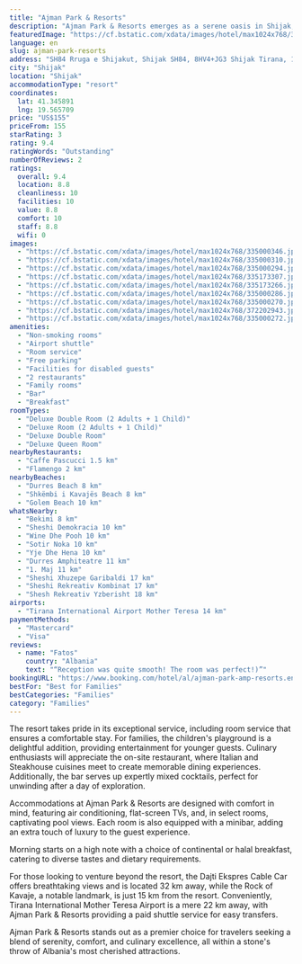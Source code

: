 ```yaml
---
title: "Ajman Park & Resorts"
description: "Ajman Park & Resorts emerges as a serene oasis in Shijak, located just 28 km away from the bustling Skanderbeg Square."
featuredImage: "https://cf.bstatic.com/xdata/images/hotel/max1024x768/335000346.jpg?k=e76204eea352d6436f61d3a505b7ce1ee66e92c633847d3fd979307ffc4eb416&o=&hp=1"
language: en
slug: ajman-park-resorts
address: "SH84 Rruga e Shijakut, Shijak SH84, 8HV4+JG3 Shijak Tirana, 1001, 2013 Shijak, Albania"
city: "Shijak"
location: "Shijak"
accommodationType: "resort"
coordinates:
  lat: 41.345891
  lng: 19.565709
price: "US$155"
priceFrom: 155
starRating: 3
rating: 9.4
ratingWords: "Outstanding"
numberOfReviews: 2
ratings:
  overall: 9.4
  location: 8.8
  cleanliness: 10
  facilities: 10
  value: 8.8
  comfort: 10
  staff: 8.8
  wifi: 0
images:
  - "https://cf.bstatic.com/xdata/images/hotel/max1024x768/335000346.jpg?k=e76204eea352d6436f61d3a505b7ce1ee66e92c633847d3fd979307ffc4eb416&o=&hp=1"
  - "https://cf.bstatic.com/xdata/images/hotel/max1024x768/335000310.jpg?k=0172ff3d5278569279091f0be47553287cb94b655996b7d97db550a16a738faa&o=&hp=1"
  - "https://cf.bstatic.com/xdata/images/hotel/max1024x768/335000294.jpg?k=b131a742426d962edb01c18f636175508366149f8ce2cd735c0abee7fa68e5e5&o=&hp=1"
  - "https://cf.bstatic.com/xdata/images/hotel/max1024x768/335173307.jpg?k=ebe6bd0aa81af43a230eed1c0559b0d150bc9b50c7b76cb0ff03a89e0916585b&o=&hp=1"
  - "https://cf.bstatic.com/xdata/images/hotel/max1024x768/335173266.jpg?k=7005eb7467190f73a8e339341743699df920db89c7eabc09dd750bf7437f5538&o=&hp=1"
  - "https://cf.bstatic.com/xdata/images/hotel/max1024x768/335000286.jpg?k=ea96276af576776737e2ff4760692425944490f576b780f9425f5b32bd79ce99&o=&hp=1"
  - "https://cf.bstatic.com/xdata/images/hotel/max1024x768/335000270.jpg?k=b8708f8300b0a1536045957aac8fce59d2df3ac20e3ca3587ade1a06f99b964d&o=&hp=1"
  - "https://cf.bstatic.com/xdata/images/hotel/max1024x768/372202943.jpg?k=f97c1d29f625dc4b48c0590465ab551a57e5132a9f0505e7331e56269138c69c&o=&hp=1"
  - "https://cf.bstatic.com/xdata/images/hotel/max1024x768/335000272.jpg?k=07dfab33bb30a5ba1e8f9c2e35239d5bd8fd3db93eabe8d766e53a01d8994041&o=&hp=1"
amenities:
  - "Non-smoking rooms"
  - "Airport shuttle"
  - "Room service"
  - "Free parking"
  - "Facilities for disabled guests"
  - "2 restaurants"
  - "Family rooms"
  - "Bar"
  - "Breakfast"
roomTypes:
  - "Deluxe Double Room (2 Adults + 1 Child)"
  - "Deluxe Room (2 Adults + 1 Child)"
  - "Deluxe Double Room"
  - "Deluxe Queen Room"
nearbyRestaurants:
  - "Caffe Pascucci 1.5 km"
  - "Flamengo 2 km"
nearbyBeaches:
  - "Durres Beach 8 km"
  - "Shkëmbi i Kavajës Beach 8 km"
  - "Golem Beach 10 km"
whatsNearby:
  - "Bekimi 8 km"
  - "Sheshi Demokracia 10 km"
  - "Wine Dhe Pooh 10 km"
  - "Sotir Noka 10 km"
  - "Yje Dhe Hena 10 km"
  - "Durres Amphiteatre 11 km"
  - "1. Maj 11 km"
  - "Sheshi Xhuzepe Garibaldi 17 km"
  - "Sheshi Rekreativ Kombinat 17 km"
  - "Shesh Rekreativ Yzberisht 18 km"
airports:
  - "Tirana International Airport Mother Teresa 14 km"
paymentMethods:
  - "Mastercard"
  - "Visa"
reviews:
  - name: "Fatos"
    country: "Albania"
    text: "“Reception was quite smooth! The room was perfect!)”"
bookingURL: "https://www.booking.com/hotel/al/ajman-park-amp-resorts.en-gb.html?aid=8035640"
bestFor: "Best for Families"
bestCategories: "Families"
category: "Families"
---
```


The resort takes pride in its exceptional service, including room service that ensures a comfortable stay. For families, the children's playground is a delightful addition, providing entertainment for younger guests. Culinary enthusiasts will appreciate the on-site restaurant, where Italian and Steakhouse cuisines meet to create memorable dining experiences. Additionally, the bar serves up expertly mixed cocktails, perfect for unwinding after a day of exploration.

Accommodations at Ajman Park & Resorts are designed with comfort in mind, featuring air conditioning, flat-screen TVs, and, in select rooms, captivating pool views. Each room is also equipped with a minibar, adding an extra touch of luxury to the guest experience.

Morning starts on a high note with a choice of continental or halal breakfast, catering to diverse tastes and dietary requirements. 

For those looking to venture beyond the resort, the Dajti Ekspres Cable Car offers breathtaking views and is located 32 km away, while the Rock of Kavaje, a notable landmark, is just 15 km from the resort. Conveniently, Tirana International Mother Teresa Airport is a mere 22 km away, with Ajman Park & Resorts providing a paid shuttle service for easy transfers.

Ajman Park & Resorts stands out as a premier choice for travelers seeking a blend of serenity, comfort, and culinary excellence, all within a stone's throw of Albania's most cherished attractions.